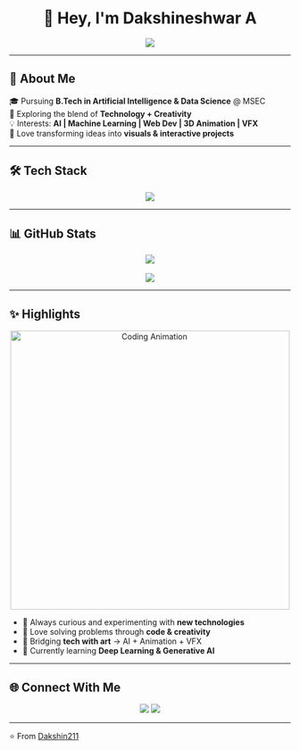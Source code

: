 <h1 align="center">👋 Hey, I'm Dakshineshwar A</h1>

<p align="center">
  <img src="https://readme-typing-svg.demolab.com?font=Fira+Code&size=26&pause=1000&color=FF4500&center=true&vCenter=true&width=750&lines=AI+%26+Data+Science+Student;Exploring+AI+%26+Web+Development;3D+Animation+%26+VFX+Creator;Exposing+Myself+to+New+Experiences;Learning+by+Doing;Always+Curious+%26+Building" />
</p>

---

## 🌟 About Me
🎓 Pursuing **B.Tech in Artificial Intelligence & Data Science** @ MSEC  
🚀 Exploring the blend of **Technology + Creativity**  
💡 Interests: **AI | Machine Learning | Web Dev | 3D Animation | VFX**  
🎨 Love transforming ideas into **visuals & interactive projects**  

---

## 🛠️ Tech Stack
<p align="center">
  <img src="https://skillicons.dev/icons?i=python,mysql,blender,c,tensorflow,html,css,js,git" />
</p>

---

## 📊 GitHub Stats
<p align="center">
  <img src="https://github-readme-stats.vercel.app/api/top-langs/?username=Dakshin211&layout=compact&theme=tokyonight&hide_border=true" />
  <br/>
  <br/>
  <img src="https://github-readme-streak-stats.herokuapp.com?user=Dakshin211&theme=tokyonight&hide_border=true" />
</p>

---

## ✨ Highlights
<p align="center">
  <img src="https://media.giphy.com/media/qgQUggAC3Pfv687qPC/giphy.gif" width="500" alt="Coding Animation" />
</p>

- 🌱 Always curious and experimenting with **new technologies**  
- 🧩 Love solving problems through **code & creativity**  
- 🎨 Bridging **tech with art** → AI + Animation + VFX  
- 🔭 Currently learning **Deep Learning & Generative AI**  

---

## 🌐 Connect With Me
<p align="center">
  <a href="mailto:dakshin211@gmail.com"><img src="https://skillicons.dev/icons?i=gmail" /></a>
  <a href="https://www.linkedin.com/in/dakshin-a-616b112a1/"><img src="https://skillicons.dev/icons?i=linkedin" /></a>
  <!-- <a href="https://your-portfolio.com"><img src="https://img.shields.io/badge/Portfolio-FF5722?logo=firefox&logoColor=white&style=flat-square" /></a> -->
</p>

---

⭐️ From [Dakshin211](https://github.com/Dakshin211)
